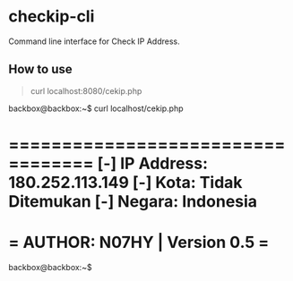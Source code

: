 # checkip-cli
Command line interface for Check IP Address.

How to use
------------
> curl localhost:8080/cekip.php

backbox@backbox:~$ curl localhost/cekip.php

==================================
[-] IP Address: 180.252.113.149
[-] Kota: Tidak Ditemukan
[-] Negara: Indonesia
==================================
=   AUTHOR: N07HY | Version 0.5  =
==================================

backbox@backbox:~$ 
